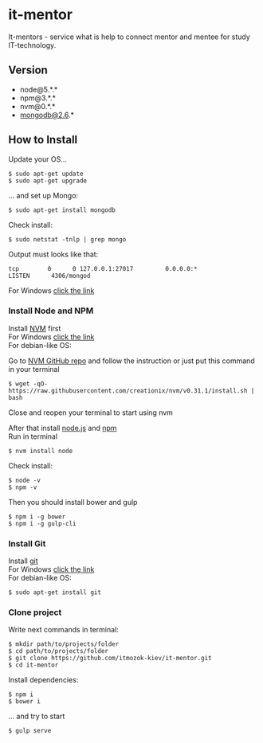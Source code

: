 # it-mentor
It-mentors - service what is help to connect mentor and mentee for study IT-technology.

## Version
- node@5.\*.\*
- npm@3.\*.\*
- nvm@0.\*.\*
- mongodb@2.6.\*

## How to Install
Update your OS...
```
$ sudo apt-get update
$ sudo apt-get upgrade
```
... and set up Mongo:
```
$ sudo apt-get install mongodb
```
Check install:
```
$ sudo netstat -tnlp | grep mongo
```
Output must looks like that:
```
tcp        0      0 127.0.0.1:27017         0.0.0.0:*               LISTEN      4306/mongod
```

For Windows [click the link](https://docs.mongodb.com/v3.0/tutorial/install-mongodb-on-windows/)

### Install Node and NPM
Install [NVM](https://github.com/creationix/nvm) first  
For Windows [click the link](https://github.com/coreybutler/nvm-windows)  
For debian-like OS:

Go to [NVM GitHub repo](https://github.com/creationix/nvm) and follow the instruction or just put this command in your terminal  
```
$ wget -qO- https://raw.githubusercontent.com/creationix/nvm/v0.31.1/install.sh | bash
```
Close and reopen your terminal to start using nvm

After that install [node.js](https://nodejs.org/en/) and [npm](https://www.npmjs.com/)  
Run in terminal
```
$ nvm install node
```
Check install:
```
$ node -v
$ npm -v
```

Then you should install bower and gulp
```
$ npm i -g bower
$ npm i -g gulp-cli
```
### Install Git
Install [git](https://git-scm.com)  
For Windows [click the link](https://git-scm.com/download/win)  
For debian-like OS:
```
$ sudo apt-get install git
```

### Clone project
Write next commands in terminal:
```
$ mkdir path/to/projects/folder
$ cd path/to/projects/folder
$ git clone https://github.com/itmozok-kiev/it-mentor.git
$ cd it-mentor
```

Install dependencies:
```
$ npm i
$ bower i
```

... and try to start
```
$ gulp serve
```
